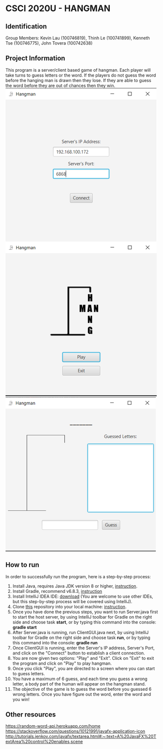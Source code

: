 # CSCI 2020U - HANGMAN

## Identification

Group Members: Kevin Lau (100746819), Thinh Le (100741899), Kenneth Tse (100746775), John Tovera (100742638) 

## Project Information
This program is a server/client based game of hangman. Each player will take turns to guess letters or the word. If the players do not guess the word before the hanging man is drawn then they lose. If they are able to guess the word before they are out of chances then they win.
![Alt text](https://github.com/KevinLau24/csci2020u_hangman/blob/main/src/main/resources/images/clientConnect.PNG)
![Alt text](https://github.com/KevinLau24/csci2020u_hangman/blob/main/src/main/resources/images/menu.PNG)
![Alt text](https://github.com/KevinLau24/csci2020u_hangman/blob/main/src/main/resources/images/game.PNG)


## How to run
In order to successfully run the program, here is a step-by-step process:
1. Install Java, requires Java JDK version 8 or higher, [instruction](https://www.oracle.com/java/technologies/javase-downloads.html).
2. Install Gradle, recommend v6.8.3, [instruction](https://gradle.org/install/)
3. Install IntelliJ IDEA IDE: [download](https://www.jetbrains.com/idea/download/) (You are welcome to use other IDEs, but this step-by-step process will be covered using IntelliJ).
4. Clone [this](https://github.com/KevinLau24/csci2020u_hangman) repository into your local machine: [instruction](https://docs.github.com/en/github/creating-cloning-and-archiving-repositories/cloning-a-repository).
5. Once you have done the previous steps, you want to run Server.java first to start the host server, by using IntelliJ toolbar for Gradle on the right side and choose task **start**, or by typing this command into the console: **gradle start**
6. After Server.java is running, run ClientGUI.java next, by using IntelliJ toolbar for Gradle on the right side and choose task **run**, or by typing this command into the console: **gradle run**
7. Once ClientGUI is running, enter the Server's IP address, Server's Port, and click on the "Connect" button to establish a client connection.
8. You are now given two options: "Play" and "Exit". Click on "Exit" to exit the program and click on "Play" to play hangman.
9. Once you click "Play", you are directed to a screen where you can start to guess letters. 
10. You have a maximum of 6 guess, and each time you guess a wrong letter, a body part of the human will appear on the hangman stand. 
11. The objective of the game is to guess the word before you guessed 6 wrong letters. Once you have figure out the word, enter the word and you win!

## Other resources
https://random-word-api.herokuapp.com/home
https://stackoverflow.com/questions/10121991/javafx-application-icon \
http://tutorials.jenkov.com/javafx/textarea.html#:~:text=A%20JavaFX%20TextArea%20control%20enables,scene
